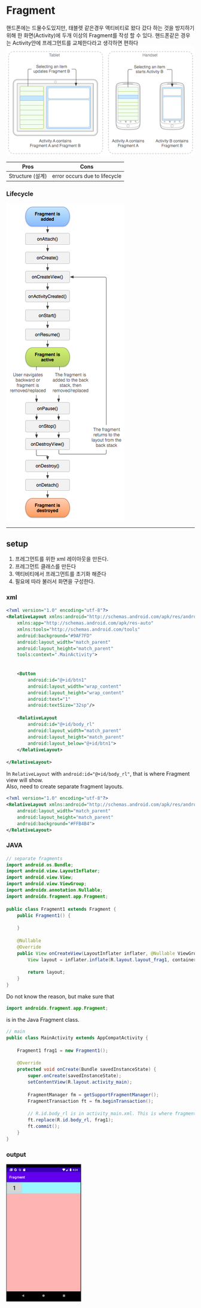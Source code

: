 # Fragment
핸드폰에는 드물수도있지만, 태블렛 같은경우 액티비티로 왔다 갔다 하는 것을 방지하기 위해 한 화면(Activity)에 두개 이상의 Fragment를 작성 할 수 있다. 
핸드폰같은 경우는 Activity안에 프레그먼트를 교체한다라고 생각하면 편하다
![Fragment](img/fragments.png)

|Pros|Cons|
|-|-|
|Structure (설계)|error occurs due to lifecycle

### Lifecycle

![Fragment Lifecycle](img/fragment_lifecycle.png)

---

## setup
1. 프레그먼트를 위한 xml 레이아웃을 만든다.
2. 프레그먼트 클래스를 만든다
3. 액티비티에서 프래그먼트를 초기화 해준다
4. 필요에 따라 불러서 화면을 구성한다.

### xml
```xml
<?xml version="1.0" encoding="utf-8"?>
<RelativeLayout xmlns:android="http://schemas.android.com/apk/res/android"
    xmlns:app="http://schemas.android.com/apk/res-auto"
    xmlns:tools="http://schemas.android.com/tools"
    android:background="#9AF7FD"
    android:layout_width="match_parent"
    android:layout_height="match_parent"
    tools:context=".MainActivity">


    <Button
        android:id="@+id/btn1"
        android:layout_width="wrap_content"
        android:layout_height="wrap_content"
        android:text="1"
        android:textSize="32sp"/>

    <RelativeLayout
        android:id="@+id/body_rl"
        android:layout_width="match_parent"
        android:layout_height="match_parent"
        android:layout_below="@+id/btn1">
    </RelativeLayout>

</RelativeLayout>
```
In ```RelativeLayout``` with ```android:id="@+id/body_rl"```, that is where Fragment view will show.<br>
Also, need to create separate fragment layouts. 
```xml
<?xml version="1.0" encoding="utf-8"?>
<RelativeLayout xmlns:android="http://schemas.android.com/apk/res/android"
    android:layout_width="match_parent"
    android:layout_height="match_parent"
    android:background="#FFB4B4">
</RelativeLayout>

```

### JAVA
```Java
// separate fragments
import android.os.Bundle;
import android.view.LayoutInflater;
import android.view.View;
import android.view.ViewGroup;
import androidx.annotation.Nullable;
import androidx.fragment.app.Fragment;

public class Fragment1 extends Fragment {
    public Fragment1() {

    }

    @Nullable
    @Override
    public View onCreateView(LayoutInflater inflater, @Nullable ViewGroup container, Bundle savedInstanceState) {
        View layout = inflater.inflate(R.layout.layout_frag1, container, false);

        return layout;
    }
}
```
Do not know the reason, but make sure that 
```Java
import androidx.fragment.app.Fragment;
```
is in the Java Fragment class.


```Java
// main
public class MainActivity extends AppCompatActivity {

    Fragment1 frag1 = new Fragment1();

    @Override
    protected void onCreate(Bundle savedInstanceState) {
        super.onCreate(savedInstanceState);
        setContentView(R.layout.activity_main);

        FragmentManager fm = getSupportFragmentManager();
        FragmentTransaction ft = fm.beginTransaction();

        // R.id.body_rl is in activity_main.xml. This is where fragment view shows up.
        ft.replace(R.id.body_rl, frag1);        
        ft.commit();
    }
}
```

### output
<img src="img/img.png" width=200>